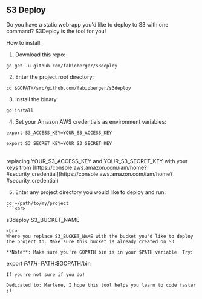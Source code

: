 S3 Deploy
--------------

Do you have a static web-app you'd like to deploy to S3 with one command? S3Deploy is the tool for you!

How to install:

1. Download this repo:<br>
```
go get -u github.com/fabioberger/s3deploy
```

2. Enter the project root directory:<br>
```
cd $GOPATH/src/github.com/fabioberger/s3deploy
```

3. Install the binary:<br>
```
go install
```

4. Set your Amazon AWS credentials as environment variables:
```
export S3_ACCESS_KEY=YOUR_S3_ACCESS_KEY
```
```
export S3_SECRET_KEY=YOUR_S3_SECRET_KEY
```
<br>
replacing YOUR_S3_ACCESS_KEY and YOUR_S3_SECRET_KEY with your keys from [https://console.aws.amazon.com/iam/home?#security_credential](https://console.aws.amazon.com/iam/home?#security_credential)

5. Enter any project directory you would like to deploy and run:
```
cd ~/path/to/my/project
```<br>
```
s3deploy S3_BUCKET_NAME
```
<br>
Where you replace S3_BUCKET_NAME with the bucket you'd like to deploy the project to. Make sure this bucket is already created on S3

**Note**: Make sure you're GOPATH bin is in your $PATH variable. Try:
```
export $PATH=$PATH:$GOPATH/bin
```<br>
If you're not sure if you do!

Dedicated to: Marlene, I hope this tool helps you learn to code faster ;)
